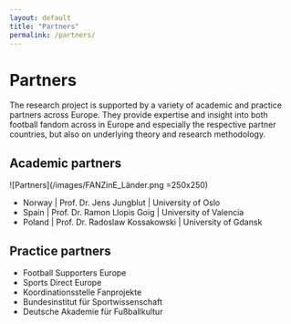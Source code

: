 ```yaml
---
layout: default
title: "Partners"
permalink: /partners/
---
```

# Partners

The research project is supported by a variety of academic and practice partners across Europe. They provide expertise and insight into both football fandom across in Europe and especially the respective partner countries, but also on underlying theory and research methodology.

## Academic partners
![Partners](/images/FANZinE_Länder.png =250x250)
- Norway | Prof. Dr. Jens Jungblut | University of Oslo
- Spain | Prof. Dr. Ramon Llopis Goig | University of Valencia
- Poland | Prof. Dr. Radoslaw Kossakowski | University of Gdansk

## Practice partners
- Football Supporters Europe
- Sports Direct Europe
- Koordinationsstelle Fanprojekte
- Bundesinstitut für Sportwissenschaft
- Deutsche Akademie für Fußballkultur
